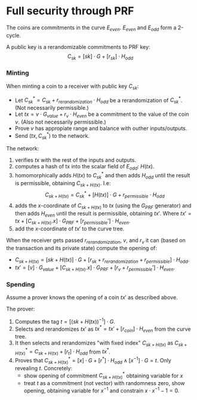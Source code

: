 # Full security through PRF
The coins are commitments in the curve $E_{even}$. $E_{even}$ and $E_{odd}$ form a 2-cycle.

A public key is a rerandomizable commitments to PRF key: $$C_{sk} = [sk] \cdot G + [r_{sk}] \cdot H_{odd} $$

### Minting
When minting a coin to a receiver with public key $C_{sk}$:
- Let $C^*_{sk} = C_{sk}+r_{rerandomization}\cdot H_{odd}$ be a rerandomization of $C^*_{sk}$. 
(Not necessarily permissible.)
- Let $tx = v \cdot G_{value} + r_v \cdot H_{even}$ be a commitment to the value of the coin $v$. 
(Also not necessarily permissible.)
- Prove $v$ has appropiate range and balance with outher inputs/outputs.
- Send $(tx, C^*_{sk})$ to the network.

The network:
1. verifies $tx$ with the rest of the inputs and outputs. 
2. computes a hash of tx into the scalar field of $E_{odd}$: $H(tx)$.
3. homomorphically adds $H(tx)$ to $C^*_{sk}$ and then adds $H_{odd}$ until the result is permissible, obtaining $C_{sk+H(tx)}$. I.e:
$$C_{sk+H(tx)}=C^*_{sk}+[H(tx)]\cdot G + r_{permissible} \cdot H_{odd}$$
4. adds the $x$-coordinate of $C_{sk+H(tx)}$ to $tx$ (using the $G_{PRF}$ generator) and then adds $H_{even}$ until the result is permissible, obtaining $tx'$. Where $tx' = tx + [C_{sk+H(tx)}.x] \cdot G_{PRF} + [r_{permissible}'] \cdot H_{even}$.
5. add the $x$-coordinate of $tx'$ to the curve tree.

When the receiver gets passed $r_{rerandomization}$, $v$, and $r_v$ it can (based on the transaction and its private state) compute the opening of:
- $C_{sk+H(tx)} = [sk + H(tx)] \cdot G + [r_{sk} + r_{rerandomization} + r_{permissible}]\cdot H_{odd}$.
- $tx' = [v] \cdot G_{value} + [C_{sk+H(tx)}.x] \cdot G_{PRF} + [r_v + r_{permissible}'] \cdot H_{even}$.

### Spending
Assume a prover knows the opening of a coin $tx'$ as described above.

The prover:
1. Computes the tag $t = [(sk + H(tx))^{-1}] \cdot G$.
2. Selects and rerandomizes $tx'$ as $tx^* = tx' + [r_{coin}] \cdot H_{even}$ from the curve tree.
3. It then selects and rerandomizes "with fixed index" $C_{sk+H(tx)}$ as $C^*_{sk+H(tx)} = C_{sk+H(tx)} + [r_{t}] \cdot H_{odd}$  from $tx^*$.
3. Proves that $C^*_{sk+H(tx)} = [x] \cdot G + [r^*] \cdot H_{odd} \land [x^{-1}] \cdot G = t$. Only revealing $t$.
Concretely:
    - show opening of commitment $C^*_{sk+H(tx)}$ obtaining variable for $x$
    - treat $t$ as a commitment (not vector) with randomness zero, show opening, obtaining variable for $x^{-1}$ and constrain $x\cdot x^{-1}-1 = 0$.


